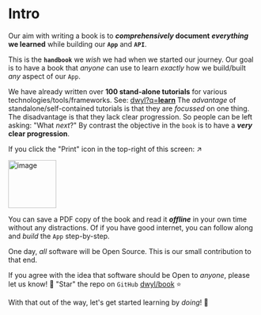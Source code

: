 # Intro 

Our aim with writing a book 
is to **_comprehensively_ document**
**_everything_ we learned** 
while building our **`App`**
and **`API`**.

This is the **`handbook`** 
we _wish_ we had 
when we started our journey.
Our goal is to have a book 
that _anyone_ can use 
to learn _exactly_ how we build/built
_any_ aspect of our `App`. 

We have already written over 
**100 stand-alone tutorials**
for various technologies/tools/frameworks.
See:
[dwyl?q=**learn**](https://github.com/dwyl?q=learn)
The _advantage_ of 
standalone/self-contained tutorials
is that they are _focussed_ 
on one thing.
The disadvantage 
is that they lack clear progression.
So people can be left asking:
"What _next_?"
By contrast the objective in the `book`
is to have a **_very_ clear progression**.

If you click the "Print" icon 
in the top-right of this screen: ↗️

<img width="97" alt="image" src="https://user-images.githubusercontent.com/194400/219624215-3d780055-5151-4e2e-8632-893578c4412b.png">

You can save a PDF copy of the book 
and read it ***offline*** in your own time
without any distractions.
Of if you have good internet,
you can follow along 
and _build_ the `App` step-by-step.

One day, _all_ software will be Open Source.
This is our small contribution to that end.

If you agree with the idea
that software should be Open to _anyone_,
please let us know! 🙏
"Star" the repo on `GitHub`
[dwyl/book](https://github.com/dwyl/book) ⭐

With that out of the way,
let's get started learning by _doing_! 🚀

